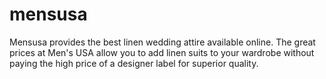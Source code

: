 mensusa
=======

Mensusa provides the best linen wedding attire available online. The great prices at Men's USA allow you to add linen suits to your wardrobe without paying the high price of a designer label for superior quality.
